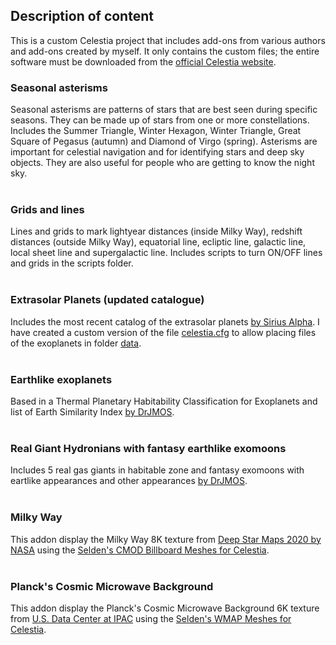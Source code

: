 <h2>Description of content</h2>

This is a custom Celestia project that includes add-ons from various authors and add-ons created by myself. It only contains the custom files; the entire software must be downloaded from the [official Celestia website](https://celestiaproject.space/). 

<h3>Seasonal asterisms</h3>

Seasonal asterisms are patterns of stars that are best seen during specific seasons. They can be made up of stars from one or more constellations. Includes the Summer Triangle, Winter Hexagon, Winter Triangle, Great Square of Pegasus (autumn) and Diamond of Virgo (spring). Asterisms are important for celestial navigation and for identifying stars and deep sky objects. They are also useful for people who are getting to know the night sky.</br>&nbsp;</br>

<h3>Grids and lines</h3>

Lines and grids to mark lightyear distances (inside Milky Way),  redshift distances (outside Milky Way),  equatorial line, ecliptic line, galactic line, local sheet line and supergalactic line. Includes scripts to turn ON/OFF lines and grids in the scripts folder.</br>&nbsp;</br>

<h3>Extrasolar Planets (updated catalogue)</h3>

Includes the most recent catalog of the extrasolar planets <a href="https://celestiaproject.space/forum/viewtopic.php?f=23&t=18705">by Sirius Alpha</a>. I have created a custom version of the file [celestia.cfg](https://github.com/Juaito/Celestia/blob/main/celestia.cfg) to allow placing files of the exoplanets in folder [data](https://github.com/Juaito/Celestia/tree/main/data).</br>&nbsp;</br>

<h3>Earthlike exoplanets</h3>

Based in a Thermal Planetary Habitability Classification for Exoplanets and list of Earth Similarity Index <a href="https://celestiaproject.space/forum/viewtopic.php?f=23&t=22015">by DrJMOS</a>.</br>&nbsp;</br>

<h3>Real Giant Hydronians with fantasy earthlike exomoons</h3>

Includes 5 real gas giants in habitable zone and fantasy exomoons with eartlike appearances and other appearances <a href="https://celestiaproject.space/forum/viewtopic.php?f=23&t=22209">by DrJMOS</a>.</br>&nbsp;</br>

<h3>Milky Way</h3>

This addon display the Milky Way 8K texture from [Deep Star Maps 2020 by NASA](https://svs.gsfc.nasa.gov/4851) using the [Selden's CMOD Billboard Meshes for Celestia](https://www.classe.cornell.edu/~seb/celestia/billboard-cmod.html#7.2).</br>&nbsp;</br>

<h3>Planck's Cosmic Microwave Background</h3>

This addon display the Planck's Cosmic Microwave Background 6K texture from [U.S. Data Center at IPAC](https://planck.ipac.caltech.edu/image/planck13-002a) using the [Selden's WMAP Meshes for Celestia](https://www.classe.cornell.edu/~seb/celestia/catalogs.html#3.5.9).</br>&nbsp;</br>

